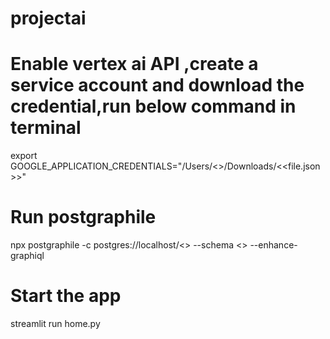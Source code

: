 # projectai

# Enable vertex ai API ,create a service account and download the credential,run below command in terminal
export GOOGLE_APPLICATION_CREDENTIALS="/Users/<<user>>/Downloads/<<file.json>>"

# Run postgraphile
npx postgraphile -c postgres://localhost/<<user>> --schema <<schema>> --enhance-graphiql

# Start the app
streamlit run home.py

